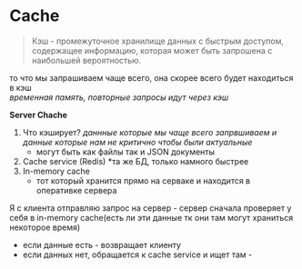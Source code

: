 # Cache
>Кэш -  промежуточное хранилище данных с быстрым доступом, содержащее информацию, которая может быть запрошена с наибольшей вероятностью.

то что мы запрашиваем чаще всего, она скорее всего будет находиться в кэш  
*временная память, повторные запросы идут через кэш*

**Server Chache**

1. Что кэширует?
	*даннные которые мы чаще всего запрвшиваем и данные которые нам не критично чтобы были актуальные*  
	- могут быть как файлы так и JSON документы
2. Cache service (Redis)
	*та же БД, только намного быстрее
3. In-memory cache
	* тот который хранится прямо на серваке и находится в оперативке сервера

Я с клиента отправляю запрос на сервер - сервер сначала проверяет у себя в in-memory cache(есть ли эти данные тк они там могут храниться некоторое время) 
- если данные есть - возвращает клиенту
- если данных нет, обращается к cache service  и ищет там -


